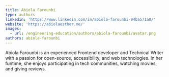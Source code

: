 ```yaml
---
title: Abiola Farounbi
type: authors
linkedin: 'https://www.linkedin.com/in/abiola-farounbi-94ba571a0/'
website: 'https://abiolaesther.me/'
images:
  - url: /engineering-education/authors/abiola-farounbi/avatar.png
authors: abiola-farounbi
---
```

Abiola Farounbi is an experienced Frontend developer and Technical Writer with a passion for open-source, accessibility, and web technologies. In her funtime, she enjoys participating in tech communities, watching movies, and giving reviews.

